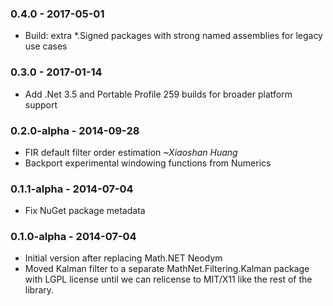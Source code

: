 ### 0.4.0 - 2017-05-01
* Build: extra *.Signed packages with strong named assemblies for legacy use cases

### 0.3.0 - 2017-01-14
* Add .Net 3.5 and Portable Profile 259 builds for broader platform support

### 0.2.0-alpha - 2014-09-28
* FIR default filter order estimation *~Xiaoshan Huang*
* Backport experimental windowing functions from Numerics

### 0.1.1-alpha - 2014-07-04
* Fix NuGet package metadata

### 0.1.0-alpha - 2014-07-04
* Initial version after replacing Math.NET Neodym
* Moved Kalman filter to a separate MathNet.Filtering.Kalman package with LGPL license
  until we can relicense to MIT/X11 like the rest of the library.
